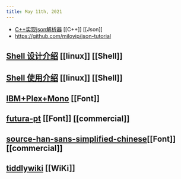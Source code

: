 ```yaml
---
title: May 11th, 2021
---
```


- [C++实现json解析器](https://zhuanlan.zhihu.com/json-tutorial) [[C++]] [[Json]]
- https://github.com/miloyip/json-tutorial
## [Shell 设计介绍](https://zhuanlan.zhihu.com/p/24331663) [[linux]] [[Shell]]
## [Shell 使用介绍](https://a-wing.top/shell/2021/05/05/new-shell.html) [[linux]] [[Shell]]
## [IBM+Plex+Mono](https://fonts.google.com/specimen/IBM+Plex+Mono) [[Font]]
## [futura-pt](https://fonts.adobe.com/fonts/futura-pt#fonts-section) [[Font]] [[commercial]]
## [source-han-sans-simplified-chinese](https://fonts.adobe.com/fonts/source-han-sans-simplified-chinese)[[Font]] [[commercial]]
## [tiddlywiki](https://tiddlywiki.com/) [[WiKi]]
